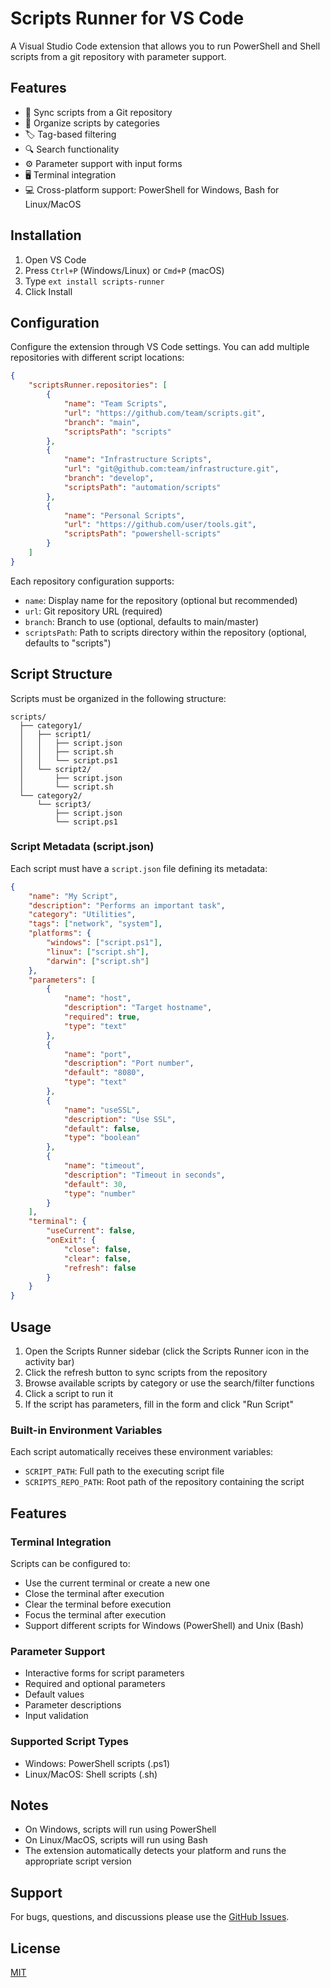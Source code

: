 # Scripts Runner for VS Code

A Visual Studio Code extension that allows you to run PowerShell and Shell scripts from a git repository with parameter support.

## Features

- 🔄 Sync scripts from a Git repository
- 📁 Organize scripts by categories
- 🏷️ Tag-based filtering
- 🔍 Search functionality
- ⚙️ Parameter support with input forms
- 🖥️ Terminal integration
- 💻 Cross-platform support: PowerShell for Windows, Bash for Linux/MacOS

## Installation

1. Open VS Code
2. Press `Ctrl+P` (Windows/Linux) or `Cmd+P` (macOS)
3. Type `ext install scripts-runner`
4. Click Install

## Configuration

Configure the extension through VS Code settings. You can add multiple repositories with different script locations:

```json
{
    "scriptsRunner.repositories": [
        {
            "name": "Team Scripts",
            "url": "https://github.com/team/scripts.git",
            "branch": "main",
            "scriptsPath": "scripts"
        },
        {
            "name": "Infrastructure Scripts",
            "url": "git@github.com:team/infrastructure.git",
            "branch": "develop",
            "scriptsPath": "automation/scripts"
        },
        {
            "name": "Personal Scripts",
            "url": "https://github.com/user/tools.git",
            "scriptsPath": "powershell-scripts"
        }
    ]
}
```

Each repository configuration supports:
- `name`: Display name for the repository (optional but recommended)
- `url`: Git repository URL (required)
- `branch`: Branch to use (optional, defaults to main/master)
- `scriptsPath`: Path to scripts directory within the repository (optional, defaults to "scripts")

## Script Structure

Scripts must be organized in the following structure:

```
scripts/
  ├── category1/
  │   ├── script1/
  │   │   ├── script.json
  │   │   ├── script.sh
  │   │   └── script.ps1
  │   └── script2/
  │       ├── script.json
  │       └── script.sh
  └── category2/
      └── script3/
          ├── script.json
          └── script.ps1
```

### Script Metadata (script.json)

Each script must have a `script.json` file defining its metadata:

```json
{
    "name": "My Script",
    "description": "Performs an important task",
    "category": "Utilities",
    "tags": ["network", "system"],
    "platforms": {
        "windows": ["script.ps1"],
        "linux": ["script.sh"],
        "darwin": ["script.sh"]
    },
    "parameters": [
        {
            "name": "host",
            "description": "Target hostname",
            "required": true,
            "type": "text"
        },
        {
            "name": "port",
            "description": "Port number",
            "default": "8080",
            "type": "text"
        },
        {
            "name": "useSSL",
            "description": "Use SSL",
            "default": false,
            "type": "boolean"
        },
        {
            "name": "timeout",
            "description": "Timeout in seconds",
            "default": 30,
            "type": "number"
        }
    ],
    "terminal": {
        "useCurrent": false,
        "onExit": {
            "close": false,
            "clear": false,
            "refresh": false
        }
    }
}
```

## Usage

1. Open the Scripts Runner sidebar (click the Scripts Runner icon in the activity bar)
2. Click the refresh button to sync scripts from the repository
3. Browse available scripts by category or use the search/filter functions
4. Click a script to run it
5. If the script has parameters, fill in the form and click "Run Script"

### Built-in Environment Variables

Each script automatically receives these environment variables:

- `SCRIPT_PATH`: Full path to the executing script file
- `SCRIPTS_REPO_PATH`: Root path of the repository containing the script

## Features

### Terminal Integration

Scripts can be configured to:
- Use the current terminal or create a new one
- Close the terminal after execution
- Clear the terminal before execution
- Focus the terminal after execution
- Support different scripts for Windows (PowerShell) and Unix (Bash)

### Parameter Support

- Interactive forms for script parameters
- Required and optional parameters
- Default values
- Parameter descriptions
- Input validation

### Supported Script Types

- Windows: PowerShell scripts (.ps1)
- Linux/MacOS: Shell scripts (.sh)

## Notes

- On Windows, scripts will run using PowerShell
- On Linux/MacOS, scripts will run using Bash
- The extension automatically detects your platform and runs the appropriate script version

## Support

For bugs, questions, and discussions please use the [GitHub Issues](https://github.com/yourusername/scripts-runner-vs-code-plugin/issues).

## License

[MIT](LICENSE)
